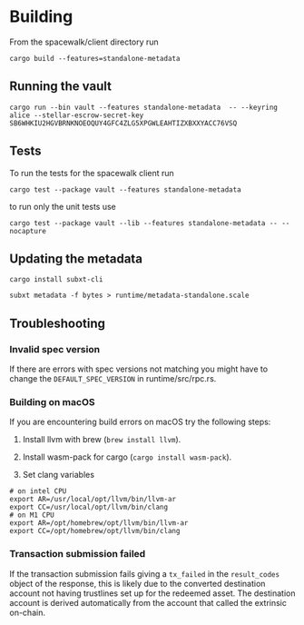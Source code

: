 # Building

From the spacewalk/client directory run

```
cargo build --features=standalone-metadata
```

## Running the vault

```
cargo run --bin vault --features standalone-metadata  -- --keyring alice --stellar-escrow-secret-key SB6WHKIU2HGVBRNKNOEOQUY4GFC4ZLG5XPGWLEAHTIZXBXXYACC76VSQ
```

## Tests

To run the tests for the spacewalk client run

```
cargo test --package vault --features standalone-metadata
```

to run only the unit tests use

```
cargo test --package vault --lib --features standalone-metadata -- --nocapture
```

## Updating the metadata

```
cargo install subxt-cli

subxt metadata -f bytes > runtime/metadata-standalone.scale
```

## Troubleshooting

### Invalid spec version

If there are errors with spec versions not matching you might have to change the `DEFAULT_SPEC_VERSION` in runtime/src/rpc.rs.

### Building on macOS

If you are encountering build errors on macOS try the following steps:

1. Install llvm with brew (`brew install llvm`).

1. Install wasm-pack for cargo (`cargo install wasm-pack`).

1. Set clang variables

```
# on intel CPU
export AR=/usr/local/opt/llvm/bin/llvm-ar
export CC=/usr/local/opt/llvm/bin/clang
# on M1 CPU
export AR=/opt/homebrew/opt/llvm/bin/llvm-ar
export CC=/opt/homebrew/opt/llvm/bin/clang
```

### Transaction submission failed

If the transaction submission fails giving a `tx_failed` in the `result_codes` object of the response, this is likely due to the converted destination account not having trustlines set up for the redeemed asset.
The destination account is derived automatically from the account that called the extrinsic on-chain.
